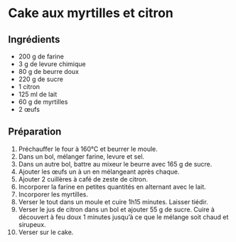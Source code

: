 # Cake aux myrtilles et citron

## Ingrédients
- 200 g de farine  
- 3 g de levure chimique  
- 80 g de beurre doux  
- 220 g de sucre  
- 1 citron  
- 125 ml de lait  
- 60 g de myrtilles  
- 2 œufs  

## Préparation
1. Préchauffer le four à 160°C et beurrer le moule.  
2. Dans un bol, mélanger farine, levure et sel.  
3. Dans un autre bol, battre au mixeur le beurre avec 165 g de sucre.  
4. Ajouter les œufs un à un en mélangeant après chaque.  
5. Ajouter 2 cuillères à café de zeste de citron.  
6. Incorporer la farine en petites quantités en alternant avec le lait.  
7. Incorporer les myrtilles.  
8. Verser le tout dans un moule et cuire 1h15 minutes. Laisser tiédir.  
9. Verser le jus de citron dans un bol et ajouter 55 g de sucre. Cuire à découvert à feu doux 1 minutes jusqu’à ce que le mélange soit chaud et sirupeux.  
10. Verser sur le cake.
